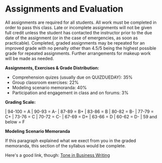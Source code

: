 # Assignments and Evaluation

All assignments are required for all students. All work must be
completed in order to pass this class. Late or incomplete assignments
will not be given full credit unless the student has contacted the
instructor prior to the due date of the assignment (or in the case of
emergencies, as soon as practicable). Completed, graded assignments may be repeated for an improved grade with no penalty other than 4.5/5 being the highest possible grade for repeated assignments. Further arrangements for makeup work will be made as needed.

**Assignments, Exercises & Grade Distribution:**

- Comprehension quizes (usually due on QUIZDUEDAY):    35% 
- Group classroom exercises:                           22%
- Modeling scenario memoranda:                         40%
- Participation and engagement in class and on forums: 3%

**Grading Scale:**

| 94-100 = A
| 90-93 = A-
| 87-89 = B+
| 83-86 = B
| 80-82 = B-
| 77-79 = C+
| 73-76 = C
| 70-72 = C-
| 67-69 = D+
| 63-66 = D
| 60-62 = D-
| 59 and below = F

**Modeling Scenario Memoranda**

If this paragraph explained what we exect from you in the graded
memoranda, this section of the syllabus would be complete.

Here's a good link, though: [Tone in Business Writing](https://owl.english.purdue.edu/owl/resource/652/1/)

